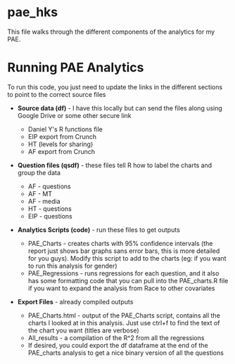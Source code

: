 # pae_hks

This file walks through the different components of the analytics for my PAE.

# Running PAE Analytics

To run this code, you just need to update the links in the different sections to point to the correct source files

* **Source data (df)** - I have this locally but can send the files along using Google Drive or some other secure link
  *  Daniel Y's R functions file
  *  EIP export from Crunch
  *  HT (levels for sharing)
  *  AF export from Crunch
	
* **Question files (qsdf)** - these files tell R how to label the charts and group the data
  *  AF - questions
  *  AF - MT
  *  AF - media
  *  HT - questions
  *  EIP - questions

* **Analytics Scripts (code)** - run these files to get outputs
  * PAE_Charts - creates charts with 95% confidence intervals (the report just shows bar graphs sans error bars, this is more detailed for you guys). Modify this script to add to the charts (eg: if you want to run this analysis for gender)
  * PAE_Regressions - runs regressions for each question, and it also has some formatting code that you can pull into the PAE_charts.R file if you want to expand the analysis from Race to other covariates 


* **Export Files** - already compiled outputs
  * PAE_Charts.html - output of the PAE_Charts script, contains all the charts I looked at in this analysis. Just use ctrl+f to find the text of the chart you want (titles are verbose)
  * All_results - a compilation of the R^2 from all the regressions
  * If desired, you could export the df dataframe at the end of the PAE_charts analysis to get a nice binary version of all the questions
